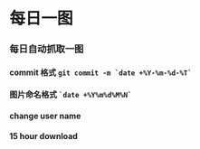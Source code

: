 # 每日一图

### 每日自动抓取一图

#### commit 格式 ```git commit -m `date +%Y-%m-%d-%T` ```
#### 图片命名格式 ``` `date +%Y%m%d%M%N` ```

#### change user name
#### 15 hour download
